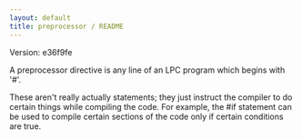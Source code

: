```yaml
---
layout: default
title: preprocessor / README
---
```


Version: e36f9fe

A preprocessor directive is any line of an LPC program which begins with '#'.

These aren't really actually statements; they just instruct the compiler to
do certain things while compiling the code.  For example, the #if statement
can be used to compile certain sections of the code only if certain conditions
are true.
